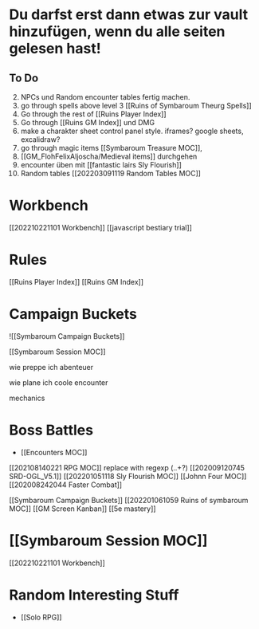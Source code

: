 # Du darfst erst dann etwas zur vault hinzufügen, wenn du alle seiten gelesen hast!
## To Do

2. NPCs und Random encounter tables fertig machen. 
3. go through spells above level 3 [[Ruins of Symbaroum Theurg Spells]]
4. Go through the rest of [[Ruins Player Index]]
5. Go through [[Ruins GM Index]] und DMG
6. make a charakter sheet control panel style. iframes? google sheets, excalidraw?
7. go through magic items [[Symbaroum Treasure MOC]], 
9. [[GM_FlohFelixAljoscha/Medieval items]] durchgehen
10. encounter üben mit [[fantastic lairs Sly Flourish]]
11. Random tables [[202203091119 Random Tables MOC]]
# Workbench
[[202210221101 Workbench]]
[[javascript bestiary trial]]
# Rules
[[Ruins Player Index]]
[[Ruins GM Index]]

# Campaign Buckets

![[Symbaroum Campaign Buckets]]

[[Symbaroum Session MOC]]

wie preppe ich abenteuer

wie plane ich coole encounter

mechanics

# Boss Battles
- [[Encounters MOC]]

[[202108140221 RPG MOC]] replace with regexp \(\..+?\)
[[202009120745 SRD-OGL_V5.1]]
[[202201051118 Sly Flourish MOC]]
[[Johnn Four MOC]]
[[202008242044 Faster Combat]]

[[Symbaroum Campaign Buckets]]
[[202201061059 Ruins of symbaroum MOC]]
[[GM Screen Kanban]]
[[5e mastery]]
# [[Symbaroum Session MOC]]


[[202210221101 Workbench]]

# Random Interesting Stuff
- [[Solo RPG]]



